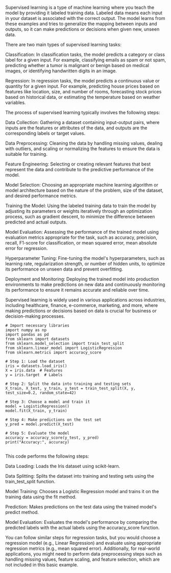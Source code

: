 Supervised learning is a type of machine learning where you teach the model by providing it labeled training data. Labeled data means each input in your dataset is associated with the correct output. The model learns from these examples and tries to generalize the mapping between inputs and outputs, so it can make predictions or decisions when given new, unseen data.

There are two main types of supervised learning tasks:

Classification: In classification tasks, the model predicts a category or class label for a given input. For example, classifying emails as spam or not spam, predicting whether a tumor is malignant or benign based on medical images, or identifying handwritten digits in an image.

Regression: In regression tasks, the model predicts a continuous value or quantity for a given input. For example, predicting house prices based on features like location, size, and number of rooms, forecasting stock prices based on historical data, or estimating the temperature based on weather variables.

The process of supervised learning typically involves the following steps:

Data Collection: Gathering a dataset containing input-output pairs, where inputs are the features or attributes of the data, and outputs are the corresponding labels or target values.

Data Preprocessing: Cleaning the data by handling missing values, dealing with outliers, and scaling or normalizing the features to ensure the data is suitable for training.

Feature Engineering: Selecting or creating relevant features that best represent the data and contribute to the predictive performance of the model.

Model Selection: Choosing an appropriate machine learning algorithm or model architecture based on the nature of the problem, size of the dataset, and desired performance metrics.

Training the Model: Using the labeled training data to train the model by adjusting its parameters or weights iteratively through an optimization process, such as gradient descent, to minimize the difference between predicted and actual outputs.

Model Evaluation: Assessing the performance of the trained model using evaluation metrics appropriate for the task, such as accuracy, precision, recall, F1-score for classification, or mean squared error, mean absolute error for regression.

Hyperparameter Tuning: Fine-tuning the model's hyperparameters, such as learning rate, regularization strength, or number of hidden units, to optimize its performance on unseen data and prevent overfitting.

Deployment and Monitoring: Deploying the trained model into production environments to make predictions on new data and continuously monitoring its performance to ensure it remains accurate and reliable over time.

Supervised learning is widely used in various applications across industries, including healthcare, finance, e-commerce, marketing, and more, where making predictions or decisions based on data is crucial for business or decision-making processes.

```
# Import necessary libraries
import numpy as np
import pandas as pd
from sklearn import datasets
from sklearn.model_selection import train_test_split
from sklearn.linear_model import LogisticRegression
from sklearn.metrics import accuracy_score

# Step 1: Load the dataset
iris = datasets.load_iris()
X = iris.data  # Features
y = iris.target  # Labels

# Step 2: Split the data into training and testing sets
X_train, X_test, y_train, y_test = train_test_split(X, y, test_size=0.2, random_state=42)

# Step 3: Choose a model and train it
model = LogisticRegression()
model.fit(X_train, y_train)

# Step 4: Make predictions on the test set
y_pred = model.predict(X_test)

# Step 5: Evaluate the model
accuracy = accuracy_score(y_test, y_pred)
print("Accuracy:", accuracy)


````

This code performs the following steps:

Data Loading: Loads the Iris dataset using scikit-learn.

Data Splitting: Splits the dataset into training and testing sets using the train_test_split function.

Model Training: Chooses a Logistic Regression model and trains it on the training data using the fit method.

Prediction: Makes predictions on the test data using the trained model's predict method.

Model Evaluation: Evaluates the model's performance by comparing the predicted labels with the actual labels using the accuracy_score function.

You can follow similar steps for regression tasks, but you would choose a regression model (e.g., Linear Regression) and evaluate using appropriate regression metrics (e.g., mean squared error). Additionally, for real-world applications, you might need to perform data preprocessing steps such as handling missing values, feature scaling, and feature selection, which are not included in this basic example.





